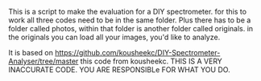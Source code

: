 This is a script to make the evaluation for a DIY spectrometer. 
for this to work all three codes need to be in the same folder. Plus there has to be a folder called photos, within that folder is another folder called originals.
in the originals you can load all your images, you'd like to analyze.

It is based on https://github.com/kousheekc/DIY-Spectrometer-Analyser/tree/master this code from kousheekc. 
THIS IS A VERY INACCURATE CODE. YOU ARE RESPONSIBLe FOR WHAT YOU DO.
